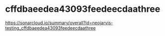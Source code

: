 # cffdbaeedea43093feedeecdaathree
https://sonarcloud.io/summary/overall?id=neojarvis-testing_cffdbaeedea43093feedeecdaathree
